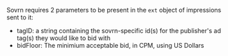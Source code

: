 Sovrn requires 2 parameters to be present in the `ext` object of impressions sent to it:
- tagID: a string containing the sovrn-specific id(s) for the publisher's ad tag(s) they would like to bid with
- bidFloor: The minimium acceptable bid, in CPM, using US Dollars